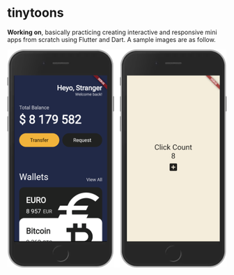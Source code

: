 # tinytoons

**Working on**, basically practicing creating interactive and responsive mini apps from scratch using Flutter and Dart. A sample images are as follow.


<img align="center" src="./sams.png" width="700px" />